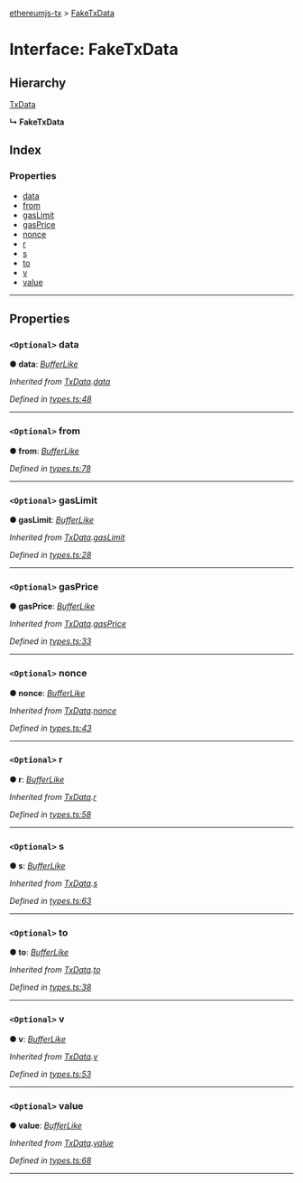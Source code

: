 [ethereumjs-tx](../README.md) > [FakeTxData](../interfaces/faketxdata.md)

# Interface: FakeTxData

## Hierarchy

[TxData](txdata.md)

**↳ FakeTxData**

## Index

### Properties

- [data](faketxdata.md#data)
- [from](faketxdata.md#from)
- [gasLimit](faketxdata.md#gaslimit)
- [gasPrice](faketxdata.md#gasprice)
- [nonce](faketxdata.md#nonce)
- [r](faketxdata.md#r)
- [s](faketxdata.md#s)
- [to](faketxdata.md#to)
- [v](faketxdata.md#v)
- [value](faketxdata.md#value)

---

## Properties

<a id="data"></a>

### `<Optional>` data

**● data**: _[BufferLike](../#bufferlike)_

_Inherited from [TxData](txdata.md).[data](txdata.md#data)_

_Defined in [types.ts:48](https://github.com/ethereumjs/ethereumjs-vm/blob/2347a51/packages/tx/src/types.ts#L48)_

---

<a id="from"></a>

### `<Optional>` from

**● from**: _[BufferLike](../#bufferlike)_

_Defined in [types.ts:78](https://github.com/ethereumjs/ethereumjs-vm/blob/2347a51/packages/tx/src/types.ts#L78)_

---

<a id="gaslimit"></a>

### `<Optional>` gasLimit

**● gasLimit**: _[BufferLike](../#bufferlike)_

_Inherited from [TxData](txdata.md).[gasLimit](txdata.md#gaslimit)_

_Defined in [types.ts:28](https://github.com/ethereumjs/ethereumjs-vm/blob/2347a51/packages/tx/src/types.ts#L28)_

---

<a id="gasprice"></a>

### `<Optional>` gasPrice

**● gasPrice**: _[BufferLike](../#bufferlike)_

_Inherited from [TxData](txdata.md).[gasPrice](txdata.md#gasprice)_

_Defined in [types.ts:33](https://github.com/ethereumjs/ethereumjs-vm/blob/2347a51/packages/tx/src/types.ts#L33)_

---

<a id="nonce"></a>

### `<Optional>` nonce

**● nonce**: _[BufferLike](../#bufferlike)_

_Inherited from [TxData](txdata.md).[nonce](txdata.md#nonce)_

_Defined in [types.ts:43](https://github.com/ethereumjs/ethereumjs-vm/blob/2347a51/packages/tx/src/types.ts#L43)_

---

<a id="r"></a>

### `<Optional>` r

**● r**: _[BufferLike](../#bufferlike)_

_Inherited from [TxData](txdata.md).[r](txdata.md#r)_

_Defined in [types.ts:58](https://github.com/ethereumjs/ethereumjs-vm/blob/2347a51/packages/tx/src/types.ts#L58)_

---

<a id="s"></a>

### `<Optional>` s

**● s**: _[BufferLike](../#bufferlike)_

_Inherited from [TxData](txdata.md).[s](txdata.md#s)_

_Defined in [types.ts:63](https://github.com/ethereumjs/ethereumjs-vm/blob/2347a51/packages/tx/src/types.ts#L63)_

---

<a id="to"></a>

### `<Optional>` to

**● to**: _[BufferLike](../#bufferlike)_

_Inherited from [TxData](txdata.md).[to](txdata.md#to)_

_Defined in [types.ts:38](https://github.com/ethereumjs/ethereumjs-vm/blob/2347a51/packages/tx/src/types.ts#L38)_

---

<a id="v"></a>

### `<Optional>` v

**● v**: _[BufferLike](../#bufferlike)_

_Inherited from [TxData](txdata.md).[v](txdata.md#v)_

_Defined in [types.ts:53](https://github.com/ethereumjs/ethereumjs-vm/blob/2347a51/packages/tx/src/types.ts#L53)_

---

<a id="value"></a>

### `<Optional>` value

**● value**: _[BufferLike](../#bufferlike)_

_Inherited from [TxData](txdata.md).[value](txdata.md#value)_

_Defined in [types.ts:68](https://github.com/ethereumjs/ethereumjs-vm/blob/2347a51/packages/tx/src/types.ts#L68)_

---
